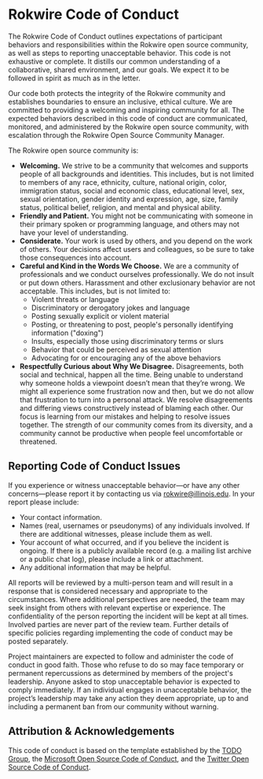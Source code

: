 # Rokwire Code of Conduct

The Rokwire Code of Conduct outlines expectations of participant behaviors and responsibilities within the Rokwire open source community, as well as steps to reporting unacceptable behavior. This code is not exhaustive or complete. It distills our common understanding of a collaborative, shared environment, and our goals. We expect it to be followed in spirit as much as in the letter.

Our code both protects the integrity of the Rokwire community and establishes boundaries to ensure an inclusive, ethical culture. We are committed to providing a welcoming and inspiring community for all. The expected behaviors described in this code of conduct are communicated, monitored, and administered by the Rokwire open source community, with escalation through the Rokwire Open Source Community Manager.

The Rokwire open source community is:

- **Welcoming.** We strive to be a community that welcomes and supports people of all backgrounds and identities. This includes, but is not limited to members of any race, ethnicity, culture, national origin, color, immigration status, social and economic class, educational level, sex, sexual orientation, gender identity and expression, age, size, family status, political belief, religion, and mental and physical ability.
- **Friendly and Patient.** You might not be communicating with someone in their primary spoken or programming language, and others may not have your level of understanding.
- **Considerate.** Your work is used by others, and you depend on the work of others. Your decisions affect users and colleagues, so be sure to take those consequences into account.
- **Careful and Kind in the Words We Choose.** We are a community of professionals and we conduct ourselves professionally. We do not insult or put down others. Harassment and other exclusionary behavior are not acceptable. This includes, but is not limited to:
  - Violent threats or language
  - Discriminatory or derogatory jokes and language
  - Posting sexually explicit or violent material
  - Posting, or threatening to post, people's personally identifying information ("doxing")
  - Insults, especially those using discriminatory terms or slurs
  - Behavior that could be perceived as sexual attention
  - Advocating for or encouraging any of the above behaviors
- **Respectfully Curious about Why We Disagree.** Disagreements, both social and technical, happen all the time. Being unable to understand why someone holds a viewpoint doesn’t mean that they’re wrong. We might all experience some frustration now and then, but we do not allow that frustration to turn into a personal attack. We resolve disagreements and differing views constructively instead of blaming each other. Our focus is learning from our mistakes and helping to resolve issues together. The strength of our community comes from its diversity, and a community cannot be productive when people feel uncomfortable or threatened.

## Reporting Code of Conduct Issues

If you experience or witness unacceptable behavior—or have any other concerns—please report it by contacting us via rokwire@illinois.edu. In your report please include:

- Your contact information.
- Names (real, usernames or pseudonyms) of any individuals involved. If there are additional witnesses, please include them as well.
- Your account of what occurred, and if you believe the incident is ongoing. If there is a publicly available record (e.g. a mailing list archive or a public chat log), please include a link or attachment.
- Any additional information that may be helpful.

All reports will be reviewed by a multi-person team and will result in a response that is considered necessary and appropriate to the circumstances. Where additional perspectives are needed, the team may seek insight from others with relevant expertise or experience. The confidentiality of the person reporting the incident will be kept at all times. Involved parties are never part of the review team. Further details of specific policies regarding implementing the code of conduct may be posted separately.

Project maintainers are expected to follow and administer the code of conduct in good faith. Those who refuse to do so may face temporary or permanent repercussions as determined by members of the project's leadership. Anyone asked to stop unacceptable behavior is expected to comply immediately. If an individual engages in unacceptable behavior, the project’s leadership may take any action they deem appropriate, up to and including a permanent ban from our community without warning.

## Attribution & Acknowledgements

This code of conduct is based on the template established by the [TODO Group](https://todogroup.org/), the [Microsoft Open Source Code of Conduct](https://opensource.microsoft.com/codeofconduct/), and the [Twitter Open Source Code of Conduct](https://github.com/twitter/code-of-conduct/blob/a4d2e558dc730ba440b2ce95cf87f023c9f3fd3d/code-of-conduct.md).
